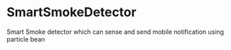 # SmartSmokeDetector
Smart Smoke detector which can sense and send mobile notification using particle bean
